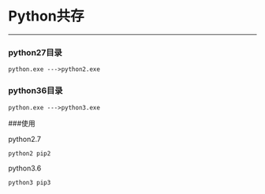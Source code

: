 # Python共存
---
### python27目录

```
python.exe --->python2.exe
```

### python36目录

```
python.exe --->python3.exe
```

###使用

python2.7

```
python2 pip2
```
python3.6

```
python3 pip3
```